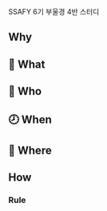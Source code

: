 SSAFY 6기 부울경 4반 스터디

## Why

## :memo: What

## :busts_in_silhouette: Who

## :clock8: When

## :school: Where

## How
### Rule
